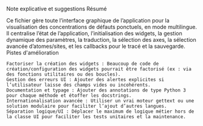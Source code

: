 Note explicative et suggestions
Résumé

Ce fichier gère toute l’interface graphique de l’application pour la visualisation des concentrations de défauts ponctuels, en mode multilingue.
Il centralise l’état de l’application, l’initialisation des widgets, la gestion dynamique des paramètres, la traduction, la sélection des axes, la sélection avancée d’atomes/sites, et les callbacks pour le tracé et la sauvegarde.
Pistes d'amélioration

    Factoriser la création des widgets : Beaucoup de code de création/configuration des widgets pourrait être factorisé (ex : via des fonctions utilitaires ou des boucles).
    Gestion des erreurs UI : Ajouter des alertes explicites si l’utilisateur laisse des champs vides ou incohérents.
    Documentation et typage : Ajouter des annotations de type Python 3 pour chaque méthode et étoffer les docstrings.
    Internationalisation avancée : Utiliser un vrai moteur gettext ou une solution modulaire pour faciliter l’ajout d’autres langues.
    Séparation logique/UI : Déplacer le maximum de logique métier hors de la classe UI pour faciliter les tests unitaires et la maintenance.

